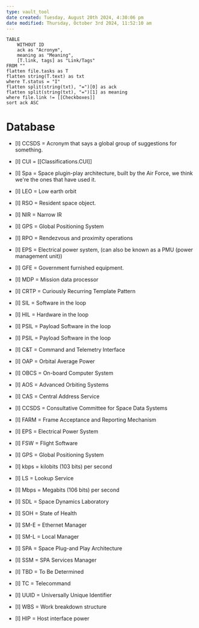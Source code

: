 ```yaml
---
type: vault_tool
date created: Tuesday, August 20th 2024, 4:30:06 pm
date modified: Thursday, October 3rd 2024, 11:52:10 am
---
```



```dataview
TABLE 
	WITHOUT ID 
	ack as "Acronym",
	meaning as "Meaning",
	[T.link, tags] as "Link/Tags" 
FROM ""
flatten file.tasks as T
flatten string(T.text) as txt
where T.status = "I"
flatten split(string(txt), "=")[0] as ack 
flatten split(string(txt), "=")[1] as meaning
where file.link != [[Checkboxes]] 
sort ack ASC

```

# Database
- [I] CCSDS = Acronym that says a global group of suggestions for something. 
- [I] CUI = [[Classifications.CUI]]
- [I] Spa = Space plugin-play architecture, built by the Air Force, we think we're the ones that have used it. 
- [I] LEO = Low earth orbit
- [I] RSO = Resident space object. 
- [I] NIR = Narrow IR
- [I] GPS = Global Positioning System
- [I] RPO = Rendezvous and proximity operations
- [I] EPS = Electrical power system, (can also be known as a PMU (power management unit))
- [I] GFE = Government furnished equipment.  
- [I] MDP = Mission data processor
- [I] CRTP = Curiously Recurring Template Pattern
- [I] SIL = Software in the loop
- [I] HIL = Hardware in the loop
- [I] PSIL = Payload Software in the loop
- [I] PSIL = Payload Software in the loop
- [I] C&T = Command and Telemetry Interface
- [I] OAP = Orbital Average Power
- [I] OBCS = On-board Computer System


- [I] AOS = Advanced Orbiting Systems
- [I] CAS = Central Address Service
- [I] CCSDS = Consultative Committee for Space Data Systems
- [I] FARM = Frame Acceptance and Reporting Mechanism
- [I] EPS = Electrical Power System
- [I] FSW = Flight Software
- [I] GPS = Global Positioning System
- [I] kbps = kilobits (103 bits) per second
- [I] LS = Lookup Service
- [I] Mbps = Megabits (106 bits) per second
- [I] SDL = Space Dynamics Laboratory
- [I] SOH = State of Health
- [I] SM-E = Ethernet Manager
- [I] SM-L = Local Manager
- [I] SPA = Space Plug-and Play Architecture
- [I] SSM = SPA Services Manager
- [I] TBD = To Be Determined
- [I] TC = Telecommand
- [I] UUID = Universally Unique Identifier
- [I] WBS = Work breakdown structure
- [I] HIP = Host interface power